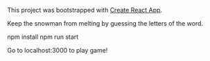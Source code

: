 This project was bootstrapped with [Create React App](https://github.com/facebookincubator/create-react-app).

Keep the snowman from melting by guessing the letters of the word.

npm install
npm run start

Go to localhost:3000 to play game!


